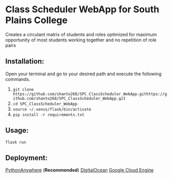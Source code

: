 # Class Scheduler WebApp for South Plains College 

Creates a circulant matrix of students and roles optimized for maximum opportunity of most students working together and no repetition of role pairs

## Installation:

Open your terminal and go to your desired path and execute the following commands.

1. `git clone https://github.com/shanto268/SPC_ClassScheduler_WebApp.githttps://github.com/shanto268/SPC_ClassScheduler_WebApp.git`
2. `cd SPC_ClassScheduler_WebApp`
3. `source ~/.venvs/flask/bin/activate`
4. `pip install -r requirements.txt`

## Usage:

`flask run`

## Deployment:

[PythonAnywhere](https://shanbro.pythonanywhere.com/) (**Recommended**)
[DigitalOcean](https://docs.digitalocean.com/tutorials/app-deploy-flask-app/)
[Google Cloud Engine](https://cloud.google.com/appengine/docs/standard/python3/building-app)
